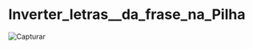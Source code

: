 # Inverter_letras__da_frase_na_Pilha
![Capturar](https://user-images.githubusercontent.com/52220244/167173224-42eef317-1f27-4f0c-9ebe-befd924ccc12.JPG)